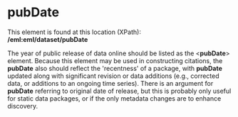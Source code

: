 
# pubDate

This element is found at this location (XPath):  
**/eml:eml/dataset/pubDate**

The year of public release of data online should be listed as the
<**pubDate**> element. Because this element may be used in
constructing citations, the **pubDate** also should reflect the
'recentness' of a package, with **pubDate** updated along with
significant revision or data additions (e.g., corrected data, or
additions to an ongoing time series). There is an argument for
**pubDate** referring to original date of release, but this is probably
only useful for static data packages, or if the only metadata changes
are to enhance discovery.
